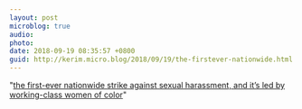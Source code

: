 ```yaml
---
layout: post
microblog: true
audio: 
photo: 
date: 2018-09-19 08:35:57 +0800
guid: http://kerim.micro.blog/2018/09/19/the-firstever-nationwide.html
---
```

"[the first-ever nationwide strike against sexual harassment, and it’s led by working-class women of color](https://www.thecut.com/2018/09/mcdonalds-sexual-harassment-strike-takes-place-in-10-cities.html)"
